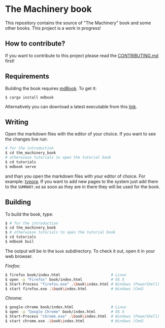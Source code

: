 # The Machinery book

This repository contains the source of "The Machinery" book and some other books. This project is a work in progress!

## How to contribute?

If you want to contribute to this project please read the [CONTRIBUTING.md](CONTRIBUTING.md) first!

## Requirements

Building the book requires [mdBook](https://github.com/rust-lang-nursery/mdBook). To get it:

```
$ cargo install mdbook
```

Alternatively you can download a latest executable from this [link](https://github.com/rust-lang/mdBook/releases/).

## Writing

Open the markdown files with the editor of your choice. If you want to see the changes live run:

```bash
# for the introduction
$ cd the_machinery_book
# otherwiese tutorials to open the tutorial book
$ cd tutorials
$ mdbook serve
```

and than you open the markdown files with your editor of choice. For example: [typora](https://typora.io/). If you want to add new pages to the system just add them to the `SUMMARY.md` as soon as they are in there they will be used for the book.

## Building

To build the book, type:

```bash
$ # for the introduction
$ cd the_machinery_book
$ # otherwiese tutorials to open the tutorial book
$ cd tutorials
$ mdbook buil
```

The output will be in the `book` subdirectory. To check it out, open it in your web browser.

*Firefox:*

```bash
$ firefox book/index.html                       # Linux
$ open -a "Firefox" book/index.html             # OS X
$ Start-Process "firefox.exe" .\book\index.html # Windows (PowerShell)
$ start firefox.exe .\book\index.html           # Windows (Cmd)
```

*Chrome:*

```bash
$ google-chrome book/index.html                 # Linux
$ open -a "Google Chrome" book/index.html       # OS X
$ Start-Process "chrome.exe" .\book\index.html  # Windows (PowerShell)
$ start chrome.exe .\book\index.html            # Windows (Cmd)
```
